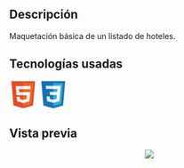 ## Descripción  
Maquetación básica de un listado de hoteles.

## Tecnologías usadas
<span>
<img src="https://github.com/devicons/devicon/blob/master/icons/html5/html5-original.svg" alt="html5" width="50" height="50"/>
<img src="https://github.com/devicons/devicon/blob/master/icons/css3/css3-original.svg" alt="css3" width="50" height="50"/>
</span>

## Vista previa
<p align="center">
<img src="https://user-images.githubusercontent.com/125128610/219647235-cd2594ed-acfa-4e00-b700-93c8f7f867f7.png">
</p>
